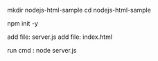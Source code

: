 mkdir nodejs-html-sample
cd nodejs-html-sample

npm init -y

add file: server.js
add file: index.html

run cmd : node server.js